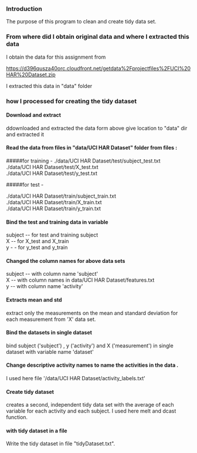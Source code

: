 ### Introduction

The purpose of this program to clean and create tidy data set. 

### From where did I obtain original data and where I extracted this data 

I obtain the data for this assignment from 

https://d396qusza40orc.cloudfront.net/getdata%2Fprojectfiles%2FUCI%20HAR%20Dataset.zip 

I extracted this data in "data" folder

### how I processed for creating the tidy dataset

#### Download and extract 

ddownloaded and extracted the data form above give location to "data" dir and extracted it 

#### Read the data from files in "data/UCI HAR Dataset" folder from files :

#####for training -
./data/UCI HAR Dataset/test/subject_test.txt <br>
./data/UCI HAR Dataset/test/X_test.txt <br>
./data/UCI HAR Dataset/test/y_test.txt <br>

#####for test -

 ./data/UCI HAR Dataset/train/subject_train.txt <br>
 ./data/UCI HAR Dataset/train/X_train.txt <br>
 ./data/UCI HAR Dataset/train/y_train.txt <br>


#### Bind the test and training data in variable 
 subject -- for test and training subject <br>
 X  -- for X_test and X_train <br>
 y - - for y_test and y_train <br>
 
#### Changed the column names for above data sets 
 
 subject -- with column name 'subject' <br>
 X -- with column names in data/UCI HAR Dataset/features.txt <br>
 y -- with column name 'activity' <br>
 
#### Extracts mean and std 

extract only the measurements on the mean and standard deviation for each measurement from 'X' data set.
 
#### Bind the datasets in single dataset

bind subject ('subject') , y ('activity') and X ('measurement') in single dataset with variable name 'dataset'
 
#### Change descriptive activity names to name the activities in the data .

I used here file '/data/UCI HAR Dataset/activity_labels.txt'

#### Create tidy dataset

creates a second, independent tidy data set with the average of each variable for each activity and each subject. I
used here melt and dcast function.

#### with tidy dataset in a file 

Write the tidy dataset in file "tidyDataset.txt". 

 
 
 
